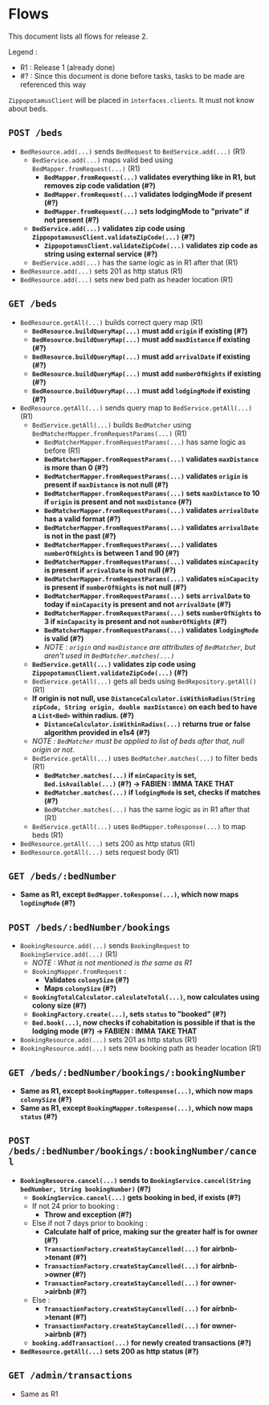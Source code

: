 # Flows

This document lists all flows for release 2.

Legend : 
- R1 : Release 1 (already done)
- \#? : Since this document is done before tasks, tasks to be made are referenced this way

`ZippopotamusClient` will be placed in `interfaces.clients`. It must not know about beds.

## `POST /beds`
- `BedResource.add(...)` sends `BedRequest` to `BedService.add(...)` (R1)
  - `BedService.add(...)` maps valid bed using `BedMapper.fromRequest(...)` (R1)
    - **`BedMapper.fromRequest(...)` validates everything like in R1, but removes zip code validation (#?)**
    - **`BedMapper.fromRequest(...)` validates lodgingMode if present (#?)**
    - **`BedMapper.fromRequest(...)` sets lodgingMode to "private" if not present (#?)**
  - **`BedService.add(...)` validates zip code using `ZippopotamususClient.validateZipCode(...)` (#?)**
    - **`ZippopotamusClient.validateZipCode(...)` validates zip code as string using external service (#?)**
  - `BedService.add(...)` has the same logic as in R1 after that (R1)
- `BedResource.add(...)` sets 201 as http status (R1)
- `BedResource.add(...)` sets new bed path as header location (R1)

## `GET /beds`
- `BedResource.getAll(...)` builds correct query map (R1)
  - **`BedResource.buildQueryMap(...)` must add `origin` if existing (#?)**
  - **`BedResource.buildQueryMap(...)` must add `maxDistance` if existing (#?)**
  - **`BedResource.buildQueryMap(...)` must add `arrivalDate` if existing (#?)**
  - **`BedResource.buildQueryMap(...)` must add `numberOfNights` if existing (#?)**
  - **`BedResource.buildQueryMap(...)` must add `lodgingMode` if existing (#?)**
- `BedResource.getAll(...)` sends query map to `BedService.getAll(...)` (R1)
  - `BedService.getAll(...)` builds `BedMatcher` using `BedMatcherMapper.fromRequestParams(...)` (R1)
    - `BedMatcherMapper.fromRequestParams(...)` has same logic as before (R1)
    - **`BedMatcherMapper.fromRequestParams(...)` validates `maxDistance` is more than 0 (#?)**
    - **`BedMatcherMapper.fromRequestParams(...)` validates `origin` is present if `maxDistance` is not null (#?)**
    - **`BedMatcherMapper.fromRequestParams(...)` sets `maxDistance` to 10 if `origin` is present and not `maxDistance` (#?)**
    - **`BedMatcherMapper.fromRequestParams(...)` validates `arrivalDate` has a valid format (#?)**
    - **`BedMatcherMapper.fromRequestParams(...)` validates `arrivalDate` is not in the past (#?)**
    - **`BedMatcherMapper.fromRequestParams(...)` validates `numberOfNights` is between 1 and 90 (#?)**
    - **`BedMatcherMapper.fromRequestParams(...)` validates `minCapacity` is present if `arrivalDate` is not null (#?)**
    - **`BedMatcherMapper.fromRequestParams(...)` validates `minCapacity` is present if `numberOfNights` is not null (#?)**
    - **`BedMatcherMapper.fromRequestParams(...)` sets `arrivalDate` to today if `minCapacity` is present and not `arrivalDate` (#?)**
    - **`BedMatcherMapper.fromRequestParams(...)` sets `numberOfNights` to 3 if `minCapacity` is present and not `numberOfNights` (#?)**
    - **`BedMatcherMapper.fromRequestParams(...)` validates `lodgingMode` is valid (#?)**
    - _NOTE : `origin` and `maxDistance` are attributes of `BedMatcher`, but aren't used in `BedMatcher.matches(...)`_
  - **`BedService.getAll(...)` validates zip code using `ZippopotamusClient.validateZipCode(...)` (#?)**
  - `BedService.getAll(...)` gets all beds using `BedRepository.getAll()` (R1)
  - **If origin is not null, use `DistanceCalculator.isWithinRadius(String zipCode, String origin, double maxDistance)` on each bed to have a `List<Bed>` within radius. (#?)**
    - **`DistanceCalculator.isWithinRadius(...)` returns true or false algorithm provided in e1s4 (#?)**
  - _NOTE : `BedMatcher` must be applied to list of beds after that, null origin or not._
  - `BedService.getAll(...)` uses `BedMatcher.matches(...)` to filter beds (R1)
    - **`BedMatcher.matches(...)` if `minCapacity` is set, `Bed.isAvailable(...)` (#?) -> FABIEN : IMMA TAKE THAT**
    - **`BedMatcher.matches(...)` if `lodgingMode` is set, checks if matches (#?)**
    - `BedMatcher.matches(...)` has the same logic as in R1 after that (R1)
  - `BedService.getAll(...)` uses `BedMapper.toResponse(...)` to map beds (R1)
- `BedResource.getAll(...)` sets 200 as http status (R1)
- `BedResource.getAll(...)` sets request body (R1)

## `GET /beds/:bedNumber`
- **Same as R1, except `BedMapper.toResponse(...)`, which now maps `logdingMode` (#?)**

## `POST /beds/:bedNumber/bookings`
- `BookingResource.add(...)` sends `BookingRequest` to `BookingService.add(...)` (R1)
  - _NOTE : What is not mentioned is the same as R1_
  - `BookingMapper.fromRequest` : 
    - **Validates `colonySize` (#?)**
    - **Maps `colonySize` (#?)**
  - **`BookingTotalCalculator.calculateTotal(...)`, now calculates using colony size (#?)**
  - **`BookingFactory.create(...)`, sets `status` to "booked" (#?)**
  - **`Bed.book(...)`, now checks if cohabitation is possible if that is the lodging mode (#?) -> FABIEN : IMMA TAKE THAT**
- `BookingResource.add(...)` sets 201 as http status (R1)
- `BookingResource.add(...)` sets new booking path as header location (R1)

## `GET /beds/:bedNumber/bookings/:bookingNumber`
- **Same as R1, except `BookingMapper.toResponse(...)`, which now maps `colonySize` (#?)**
- **Same as R1, except `BookingMapper.toResponse(...)`, which now maps `status` (#?)**

## `POST /beds/:bedNumber/bookings/:bookingNumber/cancel`
- **`BookingResource.cancel(...)` sends to `BookingService.cancel(String bedNumber, String bookingNumber)` (#?)**
  - **`BookingService.cancel(...)` gets booking in bed, if exists (#?)**
  - If not 24 prior to booking : 
    - **Throw and exception (#?)**
  - Else if not 7 days prior to booking : 
    - **Calculate half of price, making sur the greater half is for owner (#?)**
    - **`TransactionFactory.createStayCancelled(...)` for airbnb->tenant (#?)**
    - **`TransactionFactory.createStayCancelled(...)` for airbnb->owner (#?)**
    - **`TransactionFactory.createStayCancelled(...)` for owner->airbnb (#?)**
  - Else : 
    - **`TransactionFactory.createStayCancelled(...)` for airbnb->tenant (#?)**
    - **`TransactionFactory.createStayCancelled(...)` for owner->airbnb (#?)**
  - **`booking.addTransaction(...)` for newly created transactions (#?)**
- **`BedResource.getAll(...)` sets 200 as http status (#?)**

## `GET /admin/transactions`
- Same as R1
